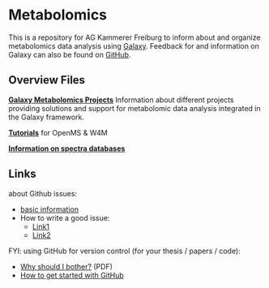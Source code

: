 # Metabolomics

This is a repository for AG Kammerer Freiburg to inform about and organize metabolomics data analysis using [Galaxy](https://galaxyproject.org/). Feedback for and information on Galaxy can also be found on [GitHub](https://github.com/galaxyproject/galaxy).

## Overview Files
[**Galaxy Metabolomics Projects**](./galaxy_metabolomics_projects.md) Information about different projects providing solutions and support for metabolomic data analysis integrated in the Galaxy framework.

[**Tutorials**](./Tutorials/) for OpenMS & W4M

[**Information on spectra databases**](./spectra_databases.md)

## Links

about Github issues:
- [basic information](https://help.github.com/articles/about-issues/)
- How to write a good issue: 
    - [Link1](https://wiredcraft.com/blog/how-we-write-our-github-issues/)
    - [Link2](https://upthemes.com/blog/2014/02/writing-useful-github-issues/)
    
FYI: using GitHub for version control (for your thesis / papers / code):
- [Why should I bother?](http://www.konradvoelkel.com/wp-content/uploads/git-for-math.pdf) (PDF)
- [How to get started with GitHub](https://rogerdudler.github.io/git-guide/index.html)